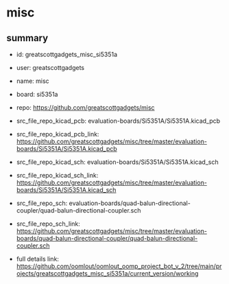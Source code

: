 # misc
 
## summary 
* id: greatscottgadgets_misc_si5351a
* user: greatscottgadgets
* name: misc
* board: si5351a
* repo: https://github.com/greatscottgadgets/misc
* src_file_repo_kicad_pcb: evaluation-boards/Si5351A/Si5351A.kicad_pcb
* src_file_repo_kicad_pcb_link: https://github.com/greatscottgadgets/misc/tree/master/evaluation-boards/Si5351A/Si5351A.kicad_pcb
* src_file_repo_kicad_sch: evaluation-boards/Si5351A/Si5351A.kicad_sch
* src_file_repo_kicad_sch_link: https://github.com/greatscottgadgets/misc/tree/master/evaluation-boards/Si5351A/Si5351A.kicad_sch

* src_file_repo_sch: evaluation-boards/quad-balun-directional-coupler/quad-balun-directional-coupler.sch
* src_file_repo_sch_link: https://github.com/greatscottgadgets/misc/tree/master/evaluation-boards/quad-balun-directional-coupler/quad-balun-directional-coupler.sch
* full details link: https://github.com/oomlout/oomlout_oomp_project_bot_v_2/tree/main/projects/greatscottgadgets_misc_si5351a/current_version/working  






